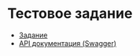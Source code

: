# Тестовое задание

* [Задание](/docs/task.md)
* [API документация (Swagger)](http://127.0.0.1:8000/api/documentation#/default)
